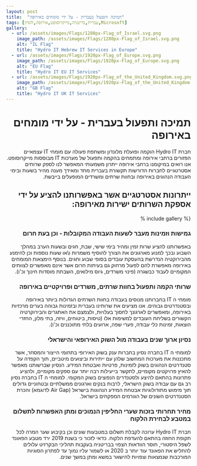 ```yaml
---
layout: post
title:  "תמיכה ותפעול בעברית - על ידי מומחים באירופה"
tags: [עברית,בריטניה,מייקרוסופט,אירופה,לונדון,Microsoft]
gallery:
  - url: /assets/images/Flags/1280px-Flag_of_Israel.svg.png
    image_path: /assets/images/Flags/1280px-Flag_of_Israel.svg.png
    alt: "IL Flag"
    title: "Hydro IT Hebrew IT Services in Europe"
  - url: /assets/images/Flags/1920px-Flag_of_Europe.svg.png 
    image_path: /assets/images/Flags/1920px-Flag_of_Europe.svg.png 
    alt: "EU Flag"
    title: "Hydro IT EU IT Services"
  - url: /assets/images/Flags/1920px-Flag_of_the_United_Kingdom.svg.png
    image_path: /assets/images/Flags/1920px-Flag_of_the_United_Kingdom.svg.png
    alt: "GB Flag"
    title: "Hydro IT UK IT Services"
---
```



  
<div dir="rtl" lang="he">
  <h1>
    תמיכה ותפעול בעברית - על ידי מומחים באירופה
  </h1>
חברת Hydro IT הוקמה ופועלת מלונדון ומשתפת פעולה עם מומחי IT עצמאיים הפזורים ברחבי אירופה ומתמחים בהקמה ותפעול של מערכות IT מבוססות מייקרוסופט. אנו רואים במיקומנו ברחבי אירופה ייתרון משמעותי המאפשר לנו לספק שרותים אסטרטגיים לחברות הדורשות תקשורת בעברית מחד ומאידך מענה מהיר בשעות ובימי העבודה הנהוגים באירופה ובחוות שרתים ומשרדים המופעלים בייבשת.

<h2>
  ייתרונות אסטרטגיים אשר באפשרותנו להציע על ידי אספקת השרותים ישירות מאירופה:
</h2>
{% include gallery %
<h3>
  גמישות וזמינות מעבר לשעות העבודה המקובלות - וכן בעת חרום
 </h3>
באפשרותנו להציע שרות זמין ומהיר בימי שישי, שבת, חגים ובשעות הערב במהלך השבוע ובכך למנוע מארגונים את הצורך להוסיף משמרות ו\או שעות נוספות וכן להימנע מהבירוקטיה הנדרשת בהעסקת עובדים בסופי שבוע וחגים. בנוסף הימצאות המומחים באירופה מאפשרת להם לפעול מרחוק גם בעיתות חרום אשר אינם מאפשרים לצוותים המקומיים לעבוד כבשגרה (פינוי משרדים, גיוס מילואים, השבתת מוסדות חינוך וכ'ו). 


<h3>
  שרותי הקמה ותפעול בחוות שרתים, משרדים ופרויקטיים באירופה
  </h3>
מומחי ה IT בחברותנו מנוסים בעבודה בחוות השרתים הגדולות ביותר באירופה ובסטנדרטים גבוהים.
אנו מציעים את שרותינו בעברית ובזמינות גבוהה בערים מרכזיות באירופה, ומאפשרים לארגונך לחסוך בעלויות, ולצמצם את האתגרים והבירוקרטיה הקשורים בשליחת העובדים למשימות אלו (טיסות, ביטוחים, וויזה, בתי מלון, החזרי הוצאות, זמינות כלי עבודה, פערי שפה, ארועים בלתי מתוכננים וכ'ו).

<h3>
  נסיון ארוך שנים בעבודה מול השוק האירופאי והישראלי
</h3>
למומחי ה IT בחברה נסיון בחברות ענק בשוק האירופי בתחומי הייצור והמסחר, אשר מתכננות את מערכות המחשוב שלהן עם ייתירות וביצועים מיטביים, תוך הקפדה על סטנדרטים הנהוגים בשוק לזמינות, פרטיות ואבטחת המידע. הנסיון שברשותנו מאפשר להאיץ פרויקטים מקומיים, לתקשר בייעילות רבה יותר עם ספקים מקומיים, ולהציע פתרונות בהתאם להיצע ולסטנדרים הנפוצים בשוק המקומי.
למומחי ה IT בחברה נסיון רב גם עם עבודה בשוק הישראלי, לרבות בנקים וארגונים ממשלתיים ובטחוניים גדולים תוך מימוש מתודולוגיות אבטחת המידע הנהוגות בישראל (Air Gap לדוגמא) והכרת הסטנדרטים השונים של הגורמים המפקחים בישראל.  

<h3>
   מחיר תחרותי בזכות שערי החליפין הנמוכים ומתן האפשרות לתשלום במטבע לבחירת הלקוח
  </h3>
חברת Hydro IT ערוכה לקבלת תשלום במטבעות שונים וכן בקיבוע שער המרה לכל תקופת החוזה בהתאם להעדפת הלקוח. כדאי לזכור כי בשנת 2019 ירד מטבע הפאונד לשפל היסטורי, חוסר הוודאות הצפוי בבריטניה בעקבות תהליכי הבקרזיט עלולים להחליש את הפאונד עוד יותר ב 2020 או לשמור עליו נמוך עד לפתרון הסוגיות המורכבות שנמצאות וצפויות להישאר במשא ומתן במשך שנים.  
 
